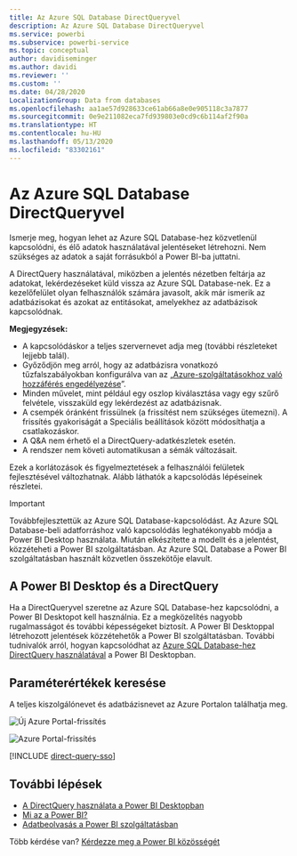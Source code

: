 ```yaml
---
title: Az Azure SQL Database DirectQueryvel
description: Az Azure SQL Database DirectQueryvel
ms.service: powerbi
ms.subservice: powerbi-service
ms.topic: conceptual
author: davidiseminger
ms.author: davidi
ms.reviewer: ''
ms.custom: ''
ms.date: 04/28/2020
LocalizationGroup: Data from databases
ms.openlocfilehash: aa1ae57d928633ce61ab66a8e0e905118c3a7877
ms.sourcegitcommit: 0e9e211082eca7fd939803e0cd9c6b114af2f90a
ms.translationtype: HT
ms.contentlocale: hu-HU
ms.lasthandoff: 05/13/2020
ms.locfileid: "83302161"
---
```

# <a name="azure-sql-database-with-directquery"></a>Az Azure SQL Database DirectQueryvel

Ismerje meg, hogyan lehet az Azure SQL Database-hez közvetlenül kapcsolódni, és élő adatok használatával jelentéseket létrehozni. Nem szükséges az adatok a saját forrásukból a Power BI-ba juttatni.

A DirectQuery használatával, miközben a jelentés nézetben feltárja az adatokat, lekérdezéseket küld vissza az Azure SQL Database-nek. Ez a kezelőfelület olyan felhasználók számára javasolt, akik már ismerik az adatbázisokat és azokat az entitásokat, amelyekhez az adatbázisok kapcsolódnak.

**Megjegyzések:**

* A kapcsolódáskor a teljes szervernevet adja meg (további részleteket lejjebb talál).
* Győződjön meg arról, hogy az adatbázisra vonatkozó tűzfalszabályokban konfigurálva van az „[Azure-szolgáltatásokhoz való hozzáférés engedélyezése](https://docs.microsoft.com/azure/sql-database/sql-database-networkaccess-overview#allow-azure-services)”.
* Minden művelet, mint például egy oszlop kiválasztása vagy egy szűrő felvétele, visszaküld egy lekérdezést az adatbázisnak.
* A csempék óránként frissülnek (a frissítést nem szükséges ütemezni). A frissítés gyakoriságát a Speciális beállítások között módosíthatja a csatlakozáskor.
* A Q&A nem érhető el a DirectQuery-adatkészletek esetén.
* A rendszer nem követi automatikusan a sémák változásait.

Ezek a korlátozások és figyelmeztetések a felhasználói felületek fejlesztésével változhatnak. Alább láthatók a kapcsolódás lépéseinek részletei.

> [!Important]
> Továbbfejlesztettük az Azure SQL Database-kapcsolódást.  Az Azure SQL Database-beli adatforráshoz való kapcsolódás leghatékonyabb módja a Power BI Desktop használata.  Miután elkészítette a modellt és a jelentést, közzéteheti a Power BI szolgáltatásban.  Az Azure SQL Database a Power BI szolgáltatásban használt közvetlen összekötője elavult.

## <a name="power-bi-desktop-and-directquery"></a>A Power BI Desktop és a DirectQuery

Ha a DirectQueryvel szeretne az Azure SQL Database-hez kapcsolódni, a Power BI Desktopot kell használnia. Ez a megközelítés nagyobb rugalmasságot és további képességeket biztosít. A Power BI Desktoppal létrehozott jelentések közzétehetők a Power BI szolgáltatásban. További tudnivalók arról, hogyan kapcsolódhat az [Azure SQL Database-hez DirectQuery használatával](desktop-use-directquery.md) a Power BI Desktopban.

## <a name="find-parameter-values"></a>Paraméterértékek keresése

A teljes kiszolgálónevet és adatbázisnevet az Azure Portalon találhatja meg.

![Új Azure Portal-frissítés](media/service-azure-sql-database-with-direct-connect/azureportnew_update.png)

![Azure Portal-frissítés](media/service-azure-sql-database-with-direct-connect/azureportal_update.png)

[!INCLUDE [direct-query-sso](../includes/direct-query-sso.md)]

## <a name="next-steps"></a>További lépések

* [A DirectQuery használata a Power BI Desktopban](desktop-use-directquery.md)  
* [Mi az a Power BI?](../fundamentals/power-bi-overview.md)  
* [Adatbeolvasás a Power BI szolgáltatásban](service-get-data.md)  

Több kérdése van? [Kérdezze meg a Power BI közösségét](https://community.powerbi.com/)
